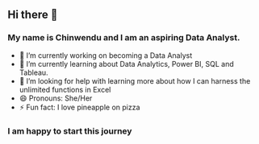 ## Hi there 👋
### My name is Chinwendu and I am an aspiring Data Analyst.
 
- 🔭 I’m currently working on becoming a Data Analyst
- 🌱 I’m currently learning about Data Analytics, Power BI, SQL and Tableau.
- 🤔 I’m looking for help with learning more about how I can harness the unlimited functions in Excel
- 😄 Pronouns: She/Her
- ⚡ Fun fact: I love pineapple on pizza
<!--
### You can reach me on [LinkedIn](https://www.linkedin.com/in/chinwendu-okongwu-mba-cc-377b8363/)
**wenny4me/wenny4me** is a ✨ _special_ ✨ repository because its `README.md` (this file) appears on your GitHub profile.

Here are some ideas to get you started:

- 🔭 I’m currently working on ...
- 🌱 I’m currently learning about Data Analytics, Power BI, SQL and Tableau.
- 👯 I’m looking to collaborate on ...
- 🤔 I’m looking for help with ...
- 💬 Ask me about ...
- 📫 How to reach me: ...
- 😄 Pronouns: ...
- ⚡ Fun fact: ...
-->
### I am happy to start this journey

